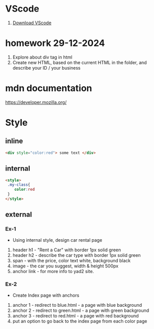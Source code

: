 # VScode 
1. [Download VScode](https://code.visualstudio.com/download)


# homework 29-12-2024
1. Explore about div tag in html
2. Create new HTML, based on the current HTML in the folder, and describe your ID / your business



# mdn documentation
https://developer.mozilla.org/ 


# Style
## inline
```html
<div style="color:red"> some text </div>
```
## internal 
```html
<style>
 .my-class{
    color:red
 }
</style>
```

## external


### Ex-1
- Using internal style, design car rental page
1. header h1 - "Rent a Car" with border 1px solid green
2. header h2 - describe the car type with border 1px solid green
3. span - with the price, color text white, background black 
4. image - the car you suggest, width & height 500px 
5. anchor link - for more info to yad2 site. 


### Ex-2
- Create Index page with anchors
1. anchor 1 - redirect to blue.html - a page with blue background
2. anchor 2 - redirect to green.html - a page with green background
3. anchor 3 - redirect to red.html - a page with red background
4. put an option to go back to the index page from each color page